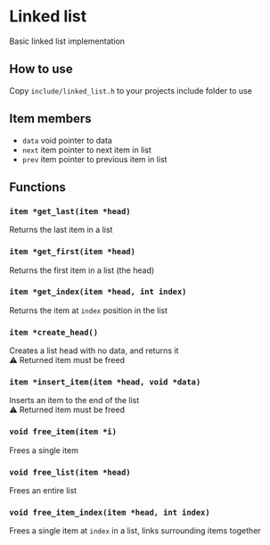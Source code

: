 # Linked list

Basic linked list implementation

## How to use

Copy `include/linked_list.h` to your projects include folder to use

## Item members

* `data` void pointer to data
* `next` item pointer to next item in list
* `prev` item pointer to previous item in list

## Functions

### `item *get_last(item *head)`

Returns the last item in a list

### `item *get_first(item *head)`

Returns the first item in a list (the head)

### `item *get_index(item *head, int index)`

Returns the item at `index` position in the list

### `item *create_head()`

Creates a list head with no data, and returns it  
⚠️ Returned item must be freed

### `item *insert_item(item *head, void *data)`

Inserts an item to the end of the list  
⚠️ Returned item must be freed

### `void free_item(item *i)`

Frees a single item

### `void free_list(item *head)`

Frees an entire list

### `void free_item_index(item *head, int index)`

Frees a single item at `index` in a list, links surrounding items together
